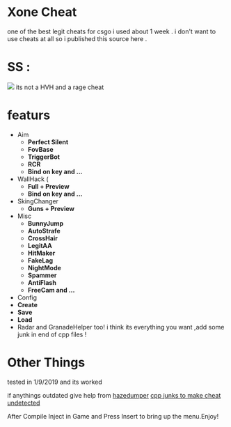 # Xone Cheat
one of the best legit cheats for csgo i used about 1 week .
i don't want to use cheats at all so i published this source here .
# SS :
![](https://hjmcoder.com/xone.png)
its not a HVH and a rage cheat
# featurs 

* Aim 
    * **Perfect Silent**
    * **FovBase**
    * **TriggerBot**
    * **RCR**
    * **Bind on key and ...**
* WallHack (
    * **Full + Preview**
    * **Bind on key and ...**
* SkingChanger 
    * **Guns + Preview**
* Misc
    * **BunnyJump**
    * **AutoStrafe**
    * **CrossHair**
    * **LegitAA**
    * **HitMaker**
    * **FakeLag**
    * **NightMode**
    * **Spammer**
    * **AntiFlash**
    * **FreeCam and ...**
* Config
* **Create**
* **Save**
* **Load**
* Radar and GranadeHelper too!
i think its everything you want ,add some junk in end of cpp files !

# Other Things
tested in 1/9/2019 and its worked 

if anythings outdated give help from [hazedumper](https://github.com/frk1/hazedumper)
[cpp junks to make cheat undetected](https://hjmcoder.com/junkcpp/generate)

After Compile Inject in Game and Press Insert to bring up the menu.Enjoy!
